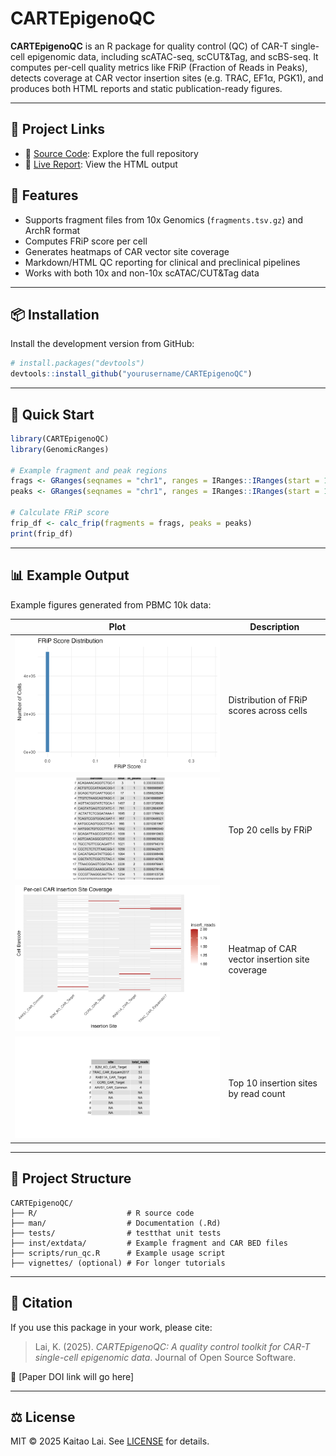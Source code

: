 # CARTEpigenoQC

**CARTEpigenoQC** is an R package for quality control (QC) of CAR-T single-cell epigenomic data, including scATAC-seq, scCUT&Tag, and scBS-seq. It computes per-cell quality metrics like FRiP (Fraction of Reads in Peaks), detects coverage at CAR vector insertion sites (e.g. TRAC, EF1α, PGK1), and produces both HTML reports and static publication-ready figures.

---

## 📄 Project Links
- 📂 [Source Code](https://github.com/biosciences/CARTEpigenoQC): Explore the full repository
- 🔗 [Live Report](https://biosciences.github.io/CARTEpigenoQC/index.html): View the HTML output

## 🚀 Features

- Supports fragment files from 10x Genomics (`fragments.tsv.gz`) and ArchR format
- Computes FRiP score per cell
- Generates heatmaps of CAR vector site coverage
- Markdown/HTML QC reporting for clinical and preclinical pipelines
- Works with both 10x and non-10x scATAC/CUT&Tag data

---

## 📦 Installation

Install the development version from GitHub:

```r
# install.packages("devtools")
devtools::install_github("yourusername/CARTEpigenoQC")
```

---

## 🧪 Quick Start

```r
library(CARTEpigenoQC)
library(GenomicRanges)

# Example fragment and peak regions
frags <- GRanges(seqnames = "chr1", ranges = IRanges::IRanges(start = 100, end = 200), barcode = "cell_1")
peaks <- GRanges(seqnames = "chr1", ranges = IRanges::IRanges(start = 150, end = 180))

# Calculate FRiP score
frip_df <- calc_frip(fragments = frags, peaks = peaks)
print(frip_df)
```

---

## 📊 Example Output

Example figures generated from PBMC 10k data:

| Plot | Description |
|------|-------------|
| ![FRiP Histogram](figures/example_frip_plot.png) | Distribution of FRiP scores across cells |
| ![FRiP Top Cells](figures/frip_top_table.png) | Top 20 cells by FRiP |
| ![CAR Insertion Heatmap](figures/car_coverage_heatmap.png) | Heatmap of CAR vector insertion site coverage |
| ![Top Sites Table](figures/car_site_table.png) | Top 10 insertion sites by read count |

---

## 📂 Project Structure

```
CARTEpigenoQC/
├── R/                    # R source code
├── man/                  # Documentation (.Rd)
├── tests/                # testthat unit tests
├── inst/extdata/         # Example fragment and CAR BED files
├── scripts/run_qc.R      # Example usage script
├── vignettes/ (optional) # For longer tutorials
```

---

## 📜 Citation

If you use this package in your work, please cite:

> Lai, K. (2025). *CARTEpigenoQC: A quality control toolkit for CAR-T single-cell epigenomic data*. Journal of Open Source Software.

📄 [Paper DOI link will go here]

---

## ⚖️ License

MIT © 2025 Kaitao Lai. See [LICENSE](LICENSE) for details.
